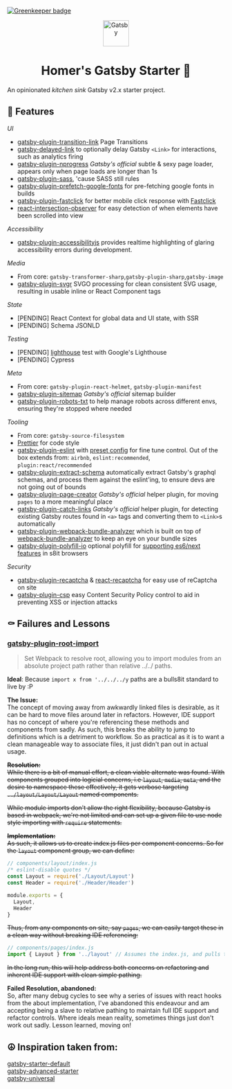 [![Greenkeeper badge](https://badges.greenkeeper.io/homer-yttc/gatsby-baseline.svg)](https://greenkeeper.io/)

<p align="center">
  <a href="https://www.gatsbyjs.org">
    <img alt="Gatsby" src="https://www.gatsbyjs.org/monogram.svg" width="60" />
  </a>
</p>
<h1 align="center">
  Homer's Gatsby Starter 📍
</h1>

An opinionated _kitchen sink_ Gatsby v2.x starter project.

## 🎯 Features

*UI*
- [gatsby-plugin-transition-link](https://github.com/TylerBarnes/gatsby-plugin-transition-link) Page Transitions
- [gatsby-delayed-link](https://github.com/escaladesports/gatsby-delayed-link) to optionally delay Gatsby `<Link>` for interactions, such as analytics firing 
- [gatsby-plugin-nprogress](https://www.gatsbyjs.org/packages/gatsby-plugin-nprogress/) _Gatsby's official_ subtle & sexy page loader, appears only when page loads are longer than 1s
- [gatsby-plugin-sass](https://github.com/gatsbyjs/gatsby/tree/master/packages/gatsby-plugin-sass), 'cause SASS still rules
- [gatsby-plugin-prefetch-google-fonts](https://github.com/escaladesports/gatsby-plugin-prefetch-google-fonts) for pre-fetching google fonts in builds 
- [gatsby-plugin-fastclick](https://github.com/escaladesports/gatsby-plugin-fastclick) for better mobile click response with [Fastclick](https://github.com/ftlabs/fastclick)
- [react-intersection-observer](https://github.com/thebuilder/react-intersection-observer) for easy detection of when elements have been scrolled into view

*Accessibility*
- [gatsby-plugin-accessibilityjs](https://github.com/alampros/gatsby-plugin-accessibilityjs) provides realtime highlighting of glaring accessibility errors during development. 

*Media*
- From core: `gatsby-transformer-sharp`,`gatsby-plugin-sharp`,`gatsby-image`
- [gatsby-plugin-svgr](https://github.com/zabute/gatsby-plugin-svgr) SVGO processing for clean consistent SVG usage, resulting in usable inline or React Component tags

*State*
- [PENDING] React Context for global data and UI state, with SSR
- [PENDING] Schema JSONLD

*Testing*
- [PENDING] [lighthouse](https://developers.google.com/web/tools/lighthouse/) test with Google's Lighthouse
- [PENDING] Cypress

*Meta*
- From core: `gatsby-plugin-react-helmet`, `gatsby-plugin-manifest`
- [gatsby-plugin-sitemap](https://www.gatsbyjs.org/packages/gatsby-plugin-sitemap/) _Gatsby's official_ sitemap builder 
- [gatsby-plugin-robots-txt](https://github.com/mdreizin/gatsby-plugin-robots-txt) to help manage robots across different envs, ensuring they're stopped where needed

*Tooling*
- From core: `gatsby-source-filesystem`
- [Prettier](https://prettier.io/) for code style
- [gatsby-plugin-eslint](https://github.com/mongkuen/gatsby-plugin-eslint) with [preset config](./.eslintrc.js) for fine tune control. Out of the box extends from: `airbnb`, `eslint:recommended`, `plugin:react/recommended`
- [gatsby-plugin-extract-schema](https://github.com/NickyMeuleman/gatsby-plugin-extract-schema) automatically extract Gatsby's graphql schemas, and process them against the eslint'ing, to ensure devs are not going out of bounds
- [gatsby-plugin-page-creator](https://www.gatsbyjs.org/packages/gatsby-plugin-page-creator/) _Gatsby's official_ helper plugin, for moving `pages` to a more meaningful place 
- [gatsby-plugin-catch-links](https://www.gatsbyjs.org/packages/gatsby-plugin-catch-links/) _Gatsby's official_ helper plugin, for detecting existing Gatsby routes found in `<a>` tags and converting them to `<Link>`s automatically
- [gatsby-plugin-webpack-bundle-analyzer](https://github.com/escaladesports/gatsby-plugin-webpack-bundle-analyzer) which is built on top of [webpack-bundle-analyzer](https://github.com/webpack-contrib/webpack-bundle-analyzer) to keep an eye on your bundle sizes
- [gatsby-plugin-polyfill-io](https://github.com/escaladesports/gatsby-plugin-polyfill-io) optional polyfill for [supporting es6/next features](https://polyfill.io/v3/url-builder/) in s8it browsers 

*Security*
- [gatsby-plugin-recaptcha](https://github.com/escaladesports/gatsby-plugin-recaptcha) & [react-recaptcha](https://github.com/appleboy/react-recaptcha) for easy use of reCaptcha on site
- [gatsby-plugin-csp](https://github.com/bejamas/gatsby-plugin-csp) easy Content Security Policy control to aid in preventing XSS or injection attacks

## ⚰️ Failures and Lessons
### [gatsby-plugin-root-import](https://github.com/mongkuen/gatsby-plugin-root-import)
> Set Webpack to resolve root, allowing you to import modules from an absolute project path rather than relative ../../ paths.

**Ideal**: Because `import x from '../../../y` paths are a bulls8it standard to live by :P

**The Issue:**<br/>The concept of moving away from awkwardly linked files is desirable, as it can be hard to move files around later in refactors. However, IDE support has no concept of where you're referencing these methods and components from sadly. As such, this breaks the ability to jump to definitions which is a detriment to workflow. So as practical as it is to want a clean manageable way to associate files, it just didn't pan out in actual usage. 

~~**Resolution:**<br/>While there is a bit of manual effort, a clean viable alternate was found. With components grouped into logicial concerns, i.e `layout`, `media`, `meta`, and the desire to namespace these effectively, it gets verbose targeting `../layout/Layout/Layout` named components.~~

~~While module imports don't allow the right flexibility, because Gatsby is based in webpack, we're not limited and can set up a given file to use node style importing with `require` statements.~~

~~**Implementation:**<br/>As such, it allows us to create index.js files per component concerns. So for the `layout` component group, we can define:~~

```js
// components/layout/index.js
/* eslint-disable quotes */
const Layout = require('./Layout/Layout')
const Header = require('./Header/Header')

module.exports = {
  Layout,
  Header
}
```

~~Thus, from any components on site, say `pages`, we can easily target these in a clean way without breaking IDE referencing:~~

```js
// components/pages/index.js
import { Layout } from '../layout' // Assumes the index.js, and pulls the correct component.
```

~~In the long run, this will help address both concerns on refactoring and inherent IDE support with clean simple pathing.~~

**Failed Resolution, abandoned:**<br>
So, after many debug cycles to see why a series of issues with react hooks from the about implementation, I've abandoned this endeavour and am accepting being a slave to relative pathing to maintain full IDE support and refactor controls. Where ideals mean reality, sometimes things just don't work out sadly. Lesson learned, moving on!

## ☮️ Inspiration taken from:
[gatsby-starter-default](https://github.com/gatsbyjs/gatsby-starter-default)<br/>
[gatsby-advanced-starter](https://github.com/Vagr9K/gatsby-advanced-starter)<br/>
[gatsby-universal](https://github.com/fabe/gatsby-universal)<br/>
